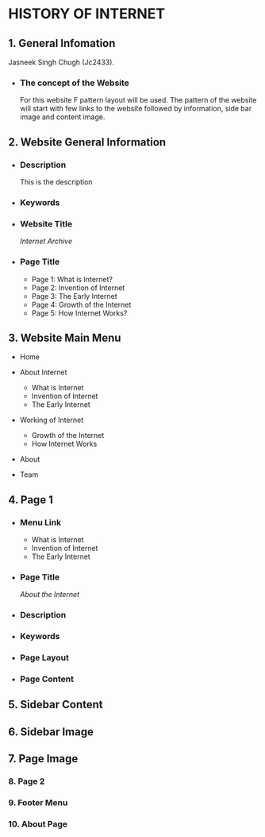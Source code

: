 # HISTORY OF INTERNET

## 1. General Infomation
   Jasneek Singh Chugh (Jc2433).  
   
   * ### The concept of the Website
        For this website F pattern layout will be used. The pattern of the website will start with few links to the website followed by information, side bar image and content image.

## 2. Website General Information
   * ### Description
       This is the description
  * ### Keywords
    
  * ### Website Title
    
    *Internet Archive*
  * ### Page Title
    
    - Page 1: What is Internet?
    - Page 2: Invention of Internet
    - Page 3: The Early Internet 
    - Page 4: Growth of the Internet
    - Page 5: How Internet Works?
    
## 3. Website Main Menu

* Home 

* About Internet
  - What is Internet
  - Invention of Internet
  - The Early Internet

* Working of Internet
  - Growth of the Internet
  - How Internet Works

* About 

* Team

## 4. Page 1 
  * ### Menu Link
    - What is Internet
    - Invention of Internet
    - The Early Internet
  
  * ### Page Title
     *About the Internet*
  * ### Description
  * ### Keywords
  * ### Page Layout
  * ### Page Content

## 5. Sidebar Content

## 6. Sidebar Image

## 7. Page Image

### 8. Page 2

### 9. Footer Menu

### 10. About Page



